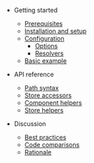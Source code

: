 - Getting started
    - [Prerequisites](guide/prerequisites.md)
    - [Installation and setup](guide/setup.md)
    - [Configuration](guide/config.md)
        - [Options](guide/options.md)
        - [Resolvers](guide/resolvers.md)
    - [Basic example](guide/example.md)

- API reference

    - [Path syntax](api/paths.md)
    - [Store accessors](api/accessors.md)
    - [Component helpers](api/component.md)
    - [Store helpers](api/store.md)

- Discussion

    - [Best practices](discussion/best-practices.md)
    - [Code comparisons](discussion/code-comparisons.md)
    - [Rationale](old/rationale.md)


